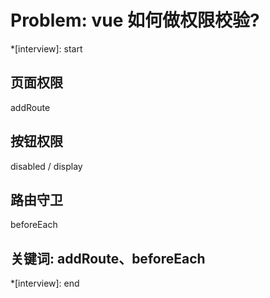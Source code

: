 # Problem: vue 如何做权限校验?

*[interview]: start

## 页面权限
addRoute

## 按钮权限
disabled / display

## 路由守卫
beforeEach

## 关键词: addRoute、beforeEach
*[interview]: end
